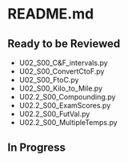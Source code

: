 # README.md
## Ready to be Reviewed
* U02_S00_C&F_intervals.py
* U02_S00_ConvertCtoF.py
* U02_S00_FtoC.py
* U02_S00_Kilo_to_Mile.py
* U02.2_S00_Compounding.py
* U02.2_S00_ExamScores.py
* U02.2_S00_FutVal.py
* U02.2_S00_MultipleTemps.py
## In Progress
